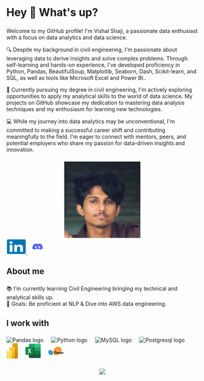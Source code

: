 <h1 align="left">Hey 👋 What's up?</h1>

###

<p align="left"> Welcome to my GitHub profile! I'm Vishal Shaji, a passionate data enthusiast with a focus on data analytics and data science.</p>
<p align="left"> 🔍 Despite my background in civil engineering, I'm passionate about leveraging data to derive insights and solve complex problems. Through self-learning and hands-on experience, I've developed proficiency in Python, Pandas, BeautifulSoup, Matplotlib, Seaborn, Dash, Scikit-learn, and SQL, as well as tools like Microsoft Excel and Power BI..</p>
<p align="left"> 🚀 Currently pursuing my degree in civil engineering, I'm actively exploring opportunities to apply my analytical skills to the world of data science. My projects on GitHub showcase my dedication to mastering data analysis techniques and my enthusiasm for learning new technologies.</p>
<p align="left">💻 While my journey into data analytics may be unconventional, I'm committed to making a successful career shift and contributing meaningfully to the field. I'm eager to connect with mentors, peers, and potential employers who share my passion for data-driven insights and innovation.</p>

###


<div align="center">
  <img height="200" src="https://github.com/VishShaji/Icon/blob/main/pic.jpg"/>
</div>

<div align="left">
<a href="https://www.linkedin.com/in/vishalshaji">
  <img src="https://github.com/VishShaji/Icon/blob/main/linkedin.svg" width="52" height="40" alt="linkedin logo"/>
</a>
<a href="https://discordapp.com/users/920155547112714240">
  <img src="https://github.com/VishShaji/Icon/blob/main/discord.svg" width="52" height="40" alt="discord logo"/>
</a>

  
###

<h2 align="left">About me</h2>

###

<p align="left">📚 I'm currently learning Civil Engineering bringing my technical and analytical skills up.<br>🎯 Goals: Be proficient at NLP & Dive into AWS data engineering.</p>

###

<h2 align="left">I work with</h2>

###

<div align="left">
  <img src="https://cdn.jsdelivr.net/gh/devicons/devicon/icons/pandas/pandas-original.svg" height="40" alt="Pandas logo"  />
  <img width="12" />
  <img src="https://cdn.jsdelivr.net/gh/devicons/devicon/icons/python/python-original.svg" height="40" alt="Python logo"  />
  <img width="12" />
  <img src="https://cdn.jsdelivr.net/gh/devicons/devicon/icons/mysql/mysql-original.svg" height="40" alt="MySQL logo"  />
  <img width="12" />
  <img src="https://cdn.jsdelivr.net/gh/devicons/devicon/icons/postgresql/postgresql-original.svg" height="40" alt="Postgresql logo"  />
  <img width="12" />
  <img src="https://github.com/VishShaji/Icon/blob/main/power-bi.svg" height="40" alt="Power BI logo"  />
  <img width="12" />
  <img src="https://github.com/VishShaji/Icon/blob/main/excel.svg" height="40" alt="Excel logo"  />
  <img width="12" />
  <img src="https://github.com/VishShaji/Icon/blob/main/scikit-learn.svg" height="40" alt="Scikit-Learn logo"  />
  <img width="12" />
</div>

###
<div align="center">
  <img src="https://profile-counter.glitch.me/VishShaji/count.svg?"  />
</div>
  
